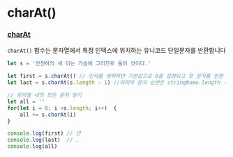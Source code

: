 # charAt()

### [charAt](https://developer.mozilla.org/ko/docs/Web/JavaScript/Reference/Global_Objects/String/charAt)
`charAt()` 함수는 문자열에서 특정 인덱스에 위치하는  유니코드 단일문자를 반환합니다

```js
let s = '만천하의 새 이는 가슴에 그러므로 들어 것이다.'

let first = s.charAt() // 인자를 생략하면 기본값으로 0를 설정되고 첫 문자를 반환
let last = s.charAt(s.length - 1) //마지막 문자 순번은 stringName.length - 1

// 문자열 내의 모든 문자 얻기
let all = '' 
for(let i = 0; i <s.length; i++)  {
    all += s.charAt(i)
}

console.log(first) // 만
console.log(last)  // .
console.log(all)
```